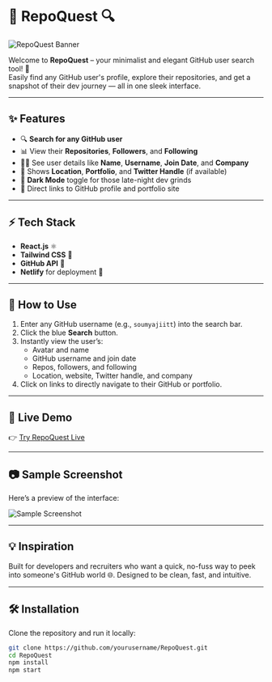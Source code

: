 # 🚀 RepoQuest 🔍

![RepoQuest Banner](./image.png)

Welcome to **RepoQuest** – your minimalist and elegant GitHub user search tool! 🎯  
Easily find any GitHub user's profile, explore their repositories, and get a snapshot of their dev journey — all in one sleek interface.

---

## ✨ Features

- 🔍 **Search for any GitHub user**
- 📊 View their **Repositories**, **Followers**, and **Following**
- 🧑‍💻 See user details like **Name**, **Username**, **Join Date**, and **Company**
- 📍 Shows **Location**, **Portfolio**, and **Twitter Handle** (if available)
- 🌙 **Dark Mode** toggle for those late-night dev grinds
- 🔗 Direct links to GitHub profile and portfolio site

---

## ⚡ Tech Stack

- **React.js** ⚛️
- **Tailwind CSS** 🎨
- **GitHub API** 🐙
- **Netlify** for deployment 🚀

---

## 🧭 How to Use

1. Enter any GitHub username (e.g., `soumyajiitt`) into the search bar.
2. Click the blue **Search** button.
3. Instantly view the user’s:
   - Avatar and name
   - GitHub username and join date
   - Repos, followers, and following
   - Location, website, Twitter handle, and company
4. Click on links to directly navigate to their GitHub or portfolio.

---

## 🔗 Live Demo

👉 [Try RepoQuest Live](https://repoquest.vercel.app/)

---

## 📷 Sample Screenshot

Here’s a preview of the interface:

![Sample Screenshot](./image.png)

---

## 💡 Inspiration

Built for developers and recruiters who want a quick, no-fuss way to peek into someone's GitHub world 🌐. Designed to be clean, fast, and intuitive.

---

## 🛠️ Installation

Clone the repository and run it locally:

```bash
git clone https://github.com/yourusername/RepoQuest.git
cd RepoQuest
npm install
npm start
